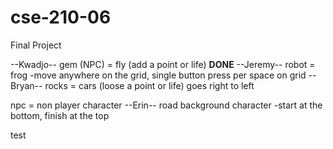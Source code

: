 # cse-210-06
Final Project

--Kwadjo-- gem (NPC) = fly (add a point or life)
**DONE** --Jeremy-- robot = frog  -move anywhere on the grid, single button press per space on grid
--Bryan-- rocks = cars (loose a point or life) goes right to left

npc = non player character
--Erin-- road background character  -start at the bottom, finish at the top

test